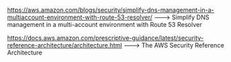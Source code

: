 https://aws.amazon.com/blogs/security/simplify-dns-management-in-a-multiaccount-environment-with-route-53-resolver/ ---> Simplify DNS management in a multi-account environment with Route 53 Resolver

https://docs.aws.amazon.com/prescriptive-guidance/latest/security-reference-architecture/architecture.html ---> The AWS Security Reference Architecture
